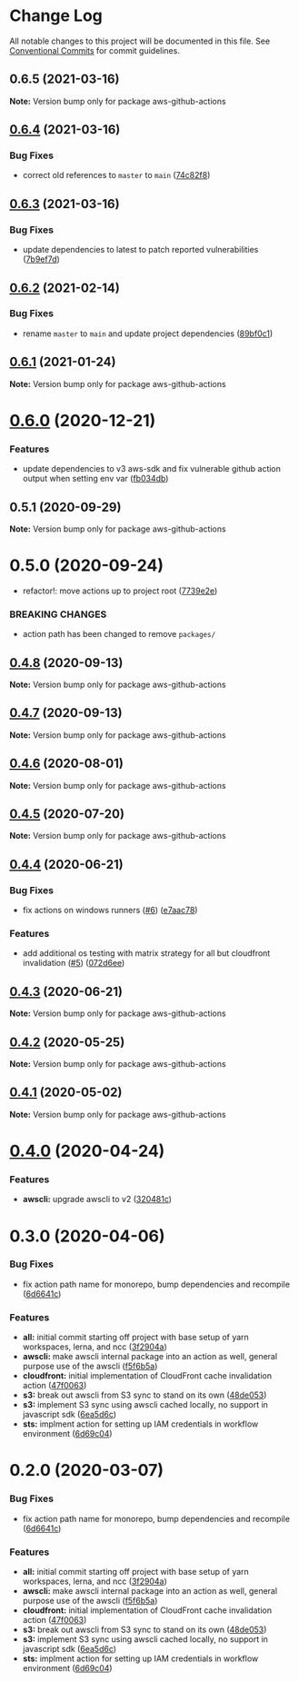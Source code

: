 # Change Log

All notable changes to this project will be documented in this file.
See [Conventional Commits](https://conventionalcommits.org) for commit guidelines.

## 0.6.5 (2021-03-16)

**Note:** Version bump only for package aws-github-actions





## [0.6.4](https://github.com/clowdhaus/aws-github-actions/compare/v0.6.3...v0.6.4) (2021-03-16)


### Bug Fixes

* correct old references to `master` to `main` ([74c82f8](https://github.com/clowdhaus/aws-github-actions/commit/74c82f82162ccb6900a372d201f75c9862180bd6))





## [0.6.3](https://github.com/clowdhaus/aws-github-actions/compare/v0.6.2...v0.6.3) (2021-03-16)


### Bug Fixes

* update dependencies to latest to patch reported vulnerabilities ([7b9ef7d](https://github.com/clowdhaus/aws-github-actions/commit/7b9ef7d53756eee5afe4707e48be2720985ad504))





## [0.6.2](https://github.com/clowdhaus/aws-github-actions/compare/v0.6.1...v0.6.2) (2021-02-14)


### Bug Fixes

* rename `master` to `main` and update project dependencies ([89bf0c1](https://github.com/clowdhaus/aws-github-actions/commit/89bf0c1ca521801990fd4f2369780430ff2b25bd))





## [0.6.1](https://github.com/clowdhaus/aws-github-actions/compare/v0.6.0...v0.6.1) (2021-01-24)

**Note:** Version bump only for package aws-github-actions





# [0.6.0](https://github.com/clowdhaus/aws-github-actions/compare/v0.5.1...v0.6.0) (2020-12-21)


### Features

* update dependencies to v3 aws-sdk and fix vulnerable github action output when setting env var ([fb034db](https://github.com/clowdhaus/aws-github-actions/commit/fb034db7a51e33f60c3ba26889cbfafb51c5127d))





## 0.5.1 (2020-09-29)

**Note:** Version bump only for package aws-github-actions





# 0.5.0 (2020-09-24)


* refactor!: move actions up to project root ([7739e2e](https://github.com/clowdhaus/aws-github-actions/commit/7739e2e8c37d412bc44faff493512f816c347ed2))


### BREAKING CHANGES

* action path has been changed to remove `packages/`





## [0.4.8](https://github.com/clowdhaus/aws-github-actions/compare/v0.4.7...v0.4.8) (2020-09-13)

**Note:** Version bump only for package aws-github-actions





## [0.4.7](https://github.com/clowdhaus/aws-github-actions/compare/v0.4.6...v0.4.7) (2020-09-13)

**Note:** Version bump only for package aws-github-actions





## [0.4.6](https://github.com/clowdhaus/aws-github-actions/compare/v0.4.5...v0.4.6) (2020-08-01)

**Note:** Version bump only for package aws-github-actions





## [0.4.5](https://github.com/clowdhaus/aws-github-actions/compare/v0.4.4...v0.4.5) (2020-07-20)

**Note:** Version bump only for package aws-github-actions





## [0.4.4](https://github.com/clowdhaus/aws-github-actions/compare/v0.4.3...v0.4.4) (2020-06-21)


### Bug Fixes

* fix actions on windows runners ([#6](https://github.com/clowdhaus/aws-github-actions/issues/6)) ([e7aac78](https://github.com/clowdhaus/aws-github-actions/commit/e7aac783e5d267e08234ee71bfbf42c966e3d0f2))


### Features

* add additional os testing with matrix strategy for all but cloudfront invalidation ([#5](https://github.com/clowdhaus/aws-github-actions/issues/5)) ([072d6ee](https://github.com/clowdhaus/aws-github-actions/commit/072d6eeae502e94883d3b24e7b809584ecccbb42))





## [0.4.3](https://github.com/clowdhaus/aws-github-actions/compare/v0.4.2...v0.4.3) (2020-06-21)

**Note:** Version bump only for package aws-github-actions





## [0.4.2](https://github.com/clowdhaus/aws-github-actions/compare/v0.4.1...v0.4.2) (2020-05-25)

**Note:** Version bump only for package aws-github-actions





## [0.4.1](https://github.com/clowdhaus/aws-github-actions/compare/v0.4.0...v0.4.1) (2020-05-02)

**Note:** Version bump only for package aws-github-actions





# [0.4.0](https://github.com/clowdhaus/aws-github-actions/compare/v0.3.0...v0.4.0) (2020-04-24)


### Features

* **awscli:** upgrade awscli to v2 ([320481c](https://github.com/clowdhaus/aws-github-actions/commit/320481c27b2d6c9a26760a0fab75ad5222d39182))





# 0.3.0 (2020-04-06)


### Bug Fixes

* fix action path name for monorepo, bump dependencies and recompile ([6d6641c](https://github.com/clowdhaus/aws-github-actions/commit/6d6641ccba42395326c28a2f884ac4d06a375384))


### Features

* **all:** initial commit starting off project with base setup of yarn workspaces, lerna, and ncc ([3f2904a](https://github.com/clowdhaus/aws-github-actions/commit/3f2904a44bc130d2e002b93b45a725d903c991c4))
* **awscli:** make awscli internal package into an action as well, general purpose use of the awscli ([f5f6b5a](https://github.com/clowdhaus/aws-github-actions/commit/f5f6b5abef7e73e852221ad86ba23cec0305214d))
* **cloudfront:** initial implementation of CloudFront cache invalidation action ([47f0063](https://github.com/clowdhaus/aws-github-actions/commit/47f0063cc864085f0d5e48548413a09d7788eb71))
* **s3:** break out awscli from S3 sync to stand on its own ([48de053](https://github.com/clowdhaus/aws-github-actions/commit/48de0535480795e9a45af0f4b64ad7ed68c1c46a))
* **s3:** implement S3 sync using awscli cached locally, no support in javascript sdk ([6ea5d6c](https://github.com/clowdhaus/aws-github-actions/commit/6ea5d6c26865e91e524a90dda7b8a126d8fc96cf))
* **sts:** implment action for setting up IAM credentials in workflow environment ([6d69c04](https://github.com/clowdhaus/aws-github-actions/commit/6d69c045cfc277432d791a7100a9a89168f56225))





# 0.2.0 (2020-03-07)


### Bug Fixes

* fix action path name for monorepo, bump dependencies and recompile ([6d6641c](https://github.com/clowdhaus/aws-github-actions/commit/6d6641ccba42395326c28a2f884ac4d06a375384))


### Features

* **all:** initial commit starting off project with base setup of yarn workspaces, lerna, and ncc ([3f2904a](https://github.com/clowdhaus/aws-github-actions/commit/3f2904a44bc130d2e002b93b45a725d903c991c4))
* **awscli:** make awscli internal package into an action as well, general purpose use of the awscli ([f5f6b5a](https://github.com/clowdhaus/aws-github-actions/commit/f5f6b5abef7e73e852221ad86ba23cec0305214d))
* **cloudfront:** initial implementation of CloudFront cache invalidation action ([47f0063](https://github.com/clowdhaus/aws-github-actions/commit/47f0063cc864085f0d5e48548413a09d7788eb71))
* **s3:** break out awscli from S3 sync to stand on its own ([48de053](https://github.com/clowdhaus/aws-github-actions/commit/48de0535480795e9a45af0f4b64ad7ed68c1c46a))
* **s3:** implement S3 sync using awscli cached locally, no support in javascript sdk ([6ea5d6c](https://github.com/clowdhaus/aws-github-actions/commit/6ea5d6c26865e91e524a90dda7b8a126d8fc96cf))
* **sts:** implment action for setting up IAM credentials in workflow environment ([6d69c04](https://github.com/clowdhaus/aws-github-actions/commit/6d69c045cfc277432d791a7100a9a89168f56225))
